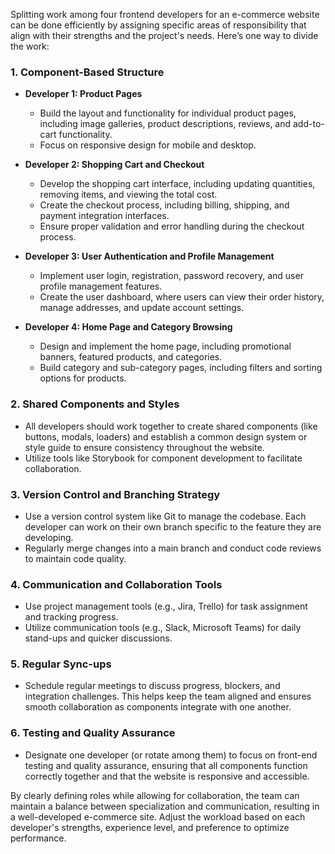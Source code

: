 Splitting work among four frontend developers for an e-commerce website can be done efficiently by assigning specific areas of responsibility that align with their strengths and the project's needs. Here’s one way to divide the work:

### 1. **Component-Based Structure**
   - **Developer 1: Product Pages**
     - Build the layout and functionality for individual product pages, including image galleries, product descriptions, reviews, and add-to-cart functionality.
     - Focus on responsive design for mobile and desktop.

   - **Developer 2: Shopping Cart and Checkout**
     - Develop the shopping cart interface, including updating quantities, removing items, and viewing the total cost.
     - Create the checkout process, including billing, shipping, and payment integration interfaces.
     - Ensure proper validation and error handling during the checkout process.

   - **Developer 3: User Authentication and Profile Management**
     - Implement user login, registration, password recovery, and user profile management features.
     - Create the user dashboard, where users can view their order history, manage addresses, and update account settings.

   - **Developer 4: Home Page and Category Browsing**
     - Design and implement the home page, including promotional banners, featured products, and categories.
     - Build category and sub-category pages, including filters and sorting options for products.

### 2. **Shared Components and Styles**
   - All developers should work together to create shared components (like buttons, modals, loaders) and establish a common design system or style guide to ensure consistency throughout the website.
   - Utilize tools like Storybook for component development to facilitate collaboration.

### 3. **Version Control and Branching Strategy**
   - Use a version control system like Git to manage the codebase. Each developer can work on their own branch specific to the feature they are developing.
   - Regularly merge changes into a main branch and conduct code reviews to maintain code quality.

### 4. **Communication and Collaboration Tools**
   - Use project management tools (e.g., Jira, Trello) for task assignment and tracking progress.
   - Utilize communication tools (e.g., Slack, Microsoft Teams) for daily stand-ups and quicker discussions.

### 5. **Regular Sync-ups**
   - Schedule regular meetings to discuss progress, blockers, and integration challenges. This helps keep the team aligned and ensures smooth collaboration as components integrate with one another.

### 6. **Testing and Quality Assurance**
   - Designate one developer (or rotate among them) to focus on front-end testing and quality assurance, ensuring that all components function correctly together and that the website is responsive and accessible.

By clearly defining roles while allowing for collaboration, the team can maintain a balance between specialization and communication, resulting in a well-developed e-commerce site. Adjust the workload based on each developer's strengths, experience level, and preference to optimize performance.
